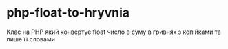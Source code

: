 # php-float-to-hryvnia
Клас на PHP який конвертує float число в суму в гривнях з копійками та пише її словами
